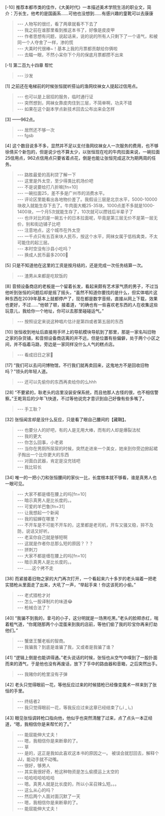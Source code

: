 
[-10] 推荐本都市类的佳作，《大美时代》一本描述美术学院生活的职业文，简介：万长生，他考的是国画系……可他也没想到……有感兴趣的童靴可以去康康
>--- 人物写的很烂，看了两章就看不下去了<br>
>--- 我之前在谁那里看到推这本书了，好像是皮皮甲<br>
>--- 作者思想有问题，说起话来，说的说的所有人只剩下了一个语气，和被同一个人夺舍了一样，渗的慌<br>
>--- 大美时代很棒~！基本上我的月票都贡献给你俩啦<br>
>--- 去瞄一眼，不然小呆你下个月的保底月票都攒不出来<br>

[-1] 第二百九十四章 帮忙
>--- 沙发<br>

[1] 之前还在电梯前的时候张恒就听搭讪的渔网纹袜女人提起过信用点。
>--- 也可以是上层招的服务，临时通行证<br>
>--- 突然想到，网袜女靠皮肉住到三层，不简单啊，功夫不错<br>
>--- 如果在这个副本学点新技术回去公布出来会怎样<br>

[3] ——962点。
>--- 居然还不够一次<br>
>--- fgsb<br>

[4] 这个数目说多不多，显然并不足以支付渔网纹袜女人一次服务的费用，也不够徐倩买个新包的，但是说少也不算太少，以张恒现在吃的牛肉拉面来说，一碗拉面25信用点，962点信用点只要省着点花，倒是也能让张恒完成这次为期两周的任务。
>--- 路胜最爱的高利贷了解一下<br>
>--- 这里是外太空，至少得类比机场价吧<br>
>--- 不是说要给打八折嘛[fn=10]<br>
>--- 一碗拉面25，差不多是广州市的消费水平。<br>
>--- 评论区里能看出各地物价差了。我假设三层是北京水平，5000-10000块收入就能生存下去了。牛肉面大概25-35块，1000点差不多就是1000-1400块，一个月5次就能生存了，10次就可以攒钱后半辈子了<br>
>--- 也许对比的是一碗五十的日本拉面呢，毕竟是第三层无价不是第一层无价，别和街边铺子比吧<br>
>--- 注意地点，这个城市在外太空<br>
>--- 一千点只有五百来块人民币，按这个水平，网袜女属于低档禽类，不太可能住的起三层。<br>
>--- 本时空没有沙县小吃吗？<br>
>--- 换成人民币最多2000🤣<br>

[5] 只是不知道他在这里的工资是按月结的，还是完成一次任务结算一次。
>--- 渣男从来都是吃软饭的<br>

[8] 音频设备商店的老板是一个留着长发，看起来颇有艺术家气质的男子，不过当他听到张恒的问题后却是摇了摇头，“虽然不知道你要找的是什么，但实体唱片这种东西在2039年基本上就都停产了，现在都是数字音频，直接从网上下载，效果也更好，不过……”他顿了顿，接着道，“的确也有一些喜欢老东西的人在收集这些玩意儿，我给你一个地址，你可以去那里碰碰运气。”
>--- 按照设定来说这种唱片估计是第四或者第五层的东西<br>

[10] 张恒收到地址后直接用手环上的导航模块导航到了那里，那是一家名叫旧物之家的杂货铺，和音频设备商店离的并不远，但是位置有些偏僻，处于两个小区之间，并不临着马路，旁边是一家同样没什么人气的糕点店。
>--- 看成旧日之家🐶<br>

[17] “我们可以去问问博物馆，不行我们就再卖回来，这鬼地方不是回收旧物吗？”领头的年轻人道。
>--- 还可以先偷你的东西再卖给你的么hhh<br>

[28] “不要紧的，耿老头的店里没装安保系统，而且他那人古怪的很，也不相信警察。”王乾背后的少年飞快道，不过等他说完才意识到自己好像有些多嘴了。
>--- 手工耿？<br>

[32] 张恒闻言却是没什么反应，只是看了眼自己腰间的【藏鞘】。
>--- 也要分人的好吧，有的人是无用大棒，而有的人却是爆裂法杖<br>
>--- 我的更大<br>
>--- 你怎么回事，小老弟<br>
>--- 当你在男厕所尿尿的时候，突然走进来一个美女，她来到你旁边掀起裙子掏出一个比你更大的东西<br>
>--- 对面白武器，肯定是没充钱吧<br>
>--- 我比较长<br>

[34] 唯一的一把小刀和张恒腰间的家伙一比，长度根本就不够看，谁是真男人也一眼可见。
>--- 大家不都是缠在腰上的吗[fn=10]<br>
>--- 暗示真男人是比长度的。。<br>
>--- 可爱的羊巴鲁[fn=31]<br>
>--- 让我想起一个新闻<br>
>--- 我的貂蝉在哪里？<br>
>--- 不开车是不可能不开车的，这里都是老司机，开车又骚又稳，猝不及防，说话又好听。<br>
>--- 老呆你自己就是够短啊<br>
>--- 这就是作者你总那么短的原因？？？<br>
>--- 拼刺刀<br>
>--- 大家不都是缠在腰上的吗[fn=10]<br>
>--- 暗示真男人是比长度的。。<br>
>--- ……这个拷不走<br>

[38] 而紧接着旧物之家的大门再次打开，一个看起来六十多岁的老头端着一把老实猎枪从里面走了出来，大吼了一声，“举起手来！你这该死的小偷。”
>--- 老式猎枪才对<br>
>--- 怎么一股译制片的味道😂<br>
>--- 枪械合法了？<br>

[40] “我骗不到我的，拿弓的小子，这分明就是一场黑吃黑。”老头的脸颊赤红，喘着粗气道，“你尾随那两个小混蛋来到我的店前，等他们偷了我的珍宝你再来打劫他们。”
>--- 蟹堡王蟹老板的智商。<br>
>--- 我骗我？到底是谁骗了我，又或者是我骗了谁？<br>

[41] “逻辑上倒是也能讲得通。”老头说话的时候，张恒也从空气中嗅到了一股扑面而来的酒气，于是他也没有再废话，放下了手中的路由器和音箱，之后突然出手。
>--- 我赌你的枪里没有子弹<br>

[42] 老头只觉得眼前一花，等他反应过来的时候猎枪已经像变魔术一样来到了张恒的手里。
>--- 终结者2<br>
>--- 我只觉得眼前一花，等我反应过来这章已经结束了(｡í _ ì｡)<br>

[43] 眼见张恒调转枪口指向他，他似乎也突然清醒了过来，点了点头一本正经道，“嗯，我相信你是来帮忙的了。”
>--- 能屈能伸大丈夫！<br>
>--- 嗯，我相信你是来断章的了。<br>
>--- 草<br>
>--- 是的，这正是我如此喜欢这本书的原因之一。
被误会就怼回去，解释个JJ，能动手就不动嘴。<br>
>--- 很好，够男人<br>
>--- 其实我很好奇，枪这种物资是怎么偷摸运上太空的<br>
>--- 哈哈哈哈哈哈哈<br>
>--- 嗯。真男人就是比长度的，所以小呆召辣么短。。。<br>
>--- 这么从心的吗？<br>
>--- 然后两个人面对面沉默了一天<br>
>--- 嗯，我相信你是来断章的了。<br>
>--- 能屈能伸大丈夫！<br>
